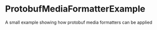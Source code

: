 # ProtobufMediaFormatterExample
A small example showing how protobuf media formatters can be applied
